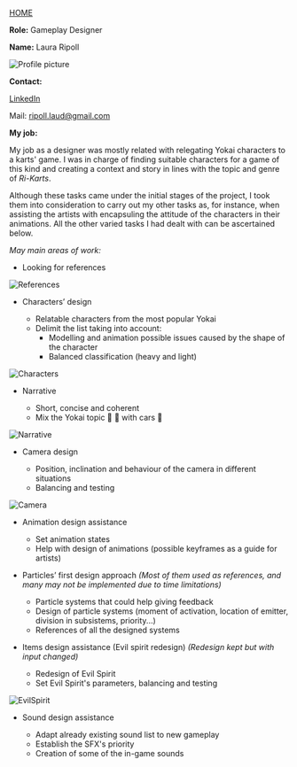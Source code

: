 [HOME](index.md)

**Role:** Gameplay Designer

**Name:** Laura Ripoll

![Profile picture](http://i.imgur.com/UlZjVs4.jpg)

**Contact:**

[LinkedIn](https://es.linkedin.com/in/rglaura)

Mail: ripoll.laud@gmail.com

**My job:**

My job as a designer was mostly related with relegating Yokai characters to a karts' game. I was in charge of finding suitable characters for a game of this kind and creating a context and story in lines with the topic and genre of _Ri-Karts_.

Although these tasks came under the initial stages of the project, I took them into consideration to carry out my other tasks as, for instance, when assisting the artists with encapsuling the attitude of the characters in their animations. All the other varied tasks I had dealt with can be ascertained below.

*May main areas of work:*


* Looking for references

![References](http://i.imgur.com/WZyyQG1.png)


* Characters’ design

	- Relatable characters from the most popular Yokai
	- Delimit the list taking into account:
		- Modelling and animation possible issues caused by the shape of the character
		- Balanced classification (heavy and light)
	
![Characters](http://i.imgur.com/EuLhEVs.png)


* Narrative
	
	- Short, concise and coherent
	- Mix the Yokai topic :mount_fuji: :ghost: with cars :car:

![Narrative](http://i.imgur.com/pRKDnKe.png)


* Camera design
	
	- Position, inclination and behaviour of the camera in different situations
	- Balancing and testing

![Camera](http://i.imgur.com/V7PLIb4.png)


* Animation design assistance

	- Set animation states
	- Help with design of animations (possible keyframes as a guide for artists)


* Particles’ first design approach	_(Most of them used as references, and many may not be implemented due to time limitations)_

	- Particle systems that could help giving feedback
	- Design of particle systems (moment of activation, location of emitter, division in subsistems, priority...)
	- References of all the designed systems


* Items design assistance (Evil spirit redesign) _(Redesign kept but with input changed)_

	- Redesign of Evil Spirit
	- Set Evil Spirit's parameters, balancing and testing

![EvilSpirit](http://i.imgur.com/eGyCFv4.gif)


* Sound design assistance

	- Adapt already existing sound list to new gameplay
	- Establish the SFX's priority
	- Creation of some of the in-game sounds
